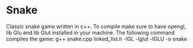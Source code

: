 # Snake
Classic snake game written in c++.
To compile make sure to have opengl, lib Glu and lib Glut installed in your machine. The following command compiles the game:
g++ snake.cpp linked_list.h -lGL -lglut -lGLU -o snake
